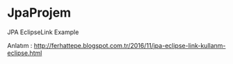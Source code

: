 # JpaProjem
JPA EclipseLink Example

Anlatım : http://ferhattepe.blogspot.com.tr/2016/11/jpa-eclipse-link-kullanm-eclipse.html
